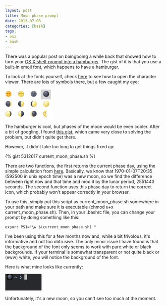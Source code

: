 ```yaml
---
layout: post
title: Moon phase prompt
date: 2013-07-08
categories: [bash]
tags:
- osx
- bash
---
```

There was a popular post on boingboing a while back that showed how to turn your [OS X shell-prompt into a hamburger](http://boingboing.net/2013/04/03/howto-turn-your-shell-prompt-i.html).  The gist of it is that you use a built-in emoji font, which happens to have a hamburger.


To look at the fonts yourself, check [here](http://reviews.cnet.com/8301-13727_7-57353404-263/how-to-use-the-os-x-character-viewer/) to see how to open the character viewer.  There are lots of symbols there, but a few caught my eye:

![Emoji moons](/assets/moons.png "Emoji Moons")


The hamburger is cool, but phases of the moon would be even cooler.  After a bit of googling, I found [this gist](https://gist.github.com/matthewmcvickar/5299479), which came very close to solving the problem, but didn't quite get there. 


However, it didn't take too long to get things fixed up:


{% gist 5312617 current_moon_phase.sh %}


There are two functions, the first returns the current phase day, using the simple calculation from [here](http://www.ben-daglish.net/moon.shtml).  Basically, we know that 1970-01-07T20:35 (592500 in unix epoch time) was a new moon, so we find the difference between right now and that time and mod it by the lunar period, 2551443 seconds.  The second function uses this phase day to return the correct icon, which probably won't appear correctly in your browser.


To use this, simply put this script as current_moon_phase.sh somewhere in your path and make sure it is executable (chmod u+x current_moon_phase.sh).  Then, in your .bashrc file, you can change your prompt by doing something like this:

    export PS1="\w $(current_moon_phase.sh) "

I've been using this for a few months now and, while a bit frivolous, it's informative and not too obtrusive.  The only minor issue I have found is that the background of the font only seems to work with pure white or black backgrounds.  If your terminal is somewhat transparent or not quite black or (eww) white, you will notice the background of the font.

Here is what mine looks like currently:

![moon phase prompt](/assets/prompt.png "Moon Phase Prompt")

Unfortunately, it's a new moon, so you can't see too much at the moment.